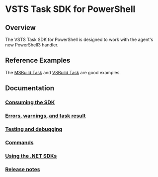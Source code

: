 # VSTS Task SDK for PowerShell

## Overview
The VSTS Task SDK for PowerShell is designed to work with the agent's new PowerShell3 handler. 

## Reference Examples

The [MSBuild Task](https://github.com/Microsoft/vsts-tasks/blob/master/Tasks/MSBuild/MSBuild.ps1) and [VSBuild Task](https://github.com/Microsoft/vsts-tasks/blob/master/Tasks/VSBuild/VSBuild.ps1) are good examples.

## Documentation

### [Consuming the SDK](Consuming.md)
### [Errors, warnings, and task result](ErrorsWarningsAndTaskResult.md)
### [Testing and debugging](TestingAndDebugging.md)
### [Commands](Commands.md)
### [Using the .NET SDKs](UsingOM.md)
### [Release notes](ReleaseNotes.md)
